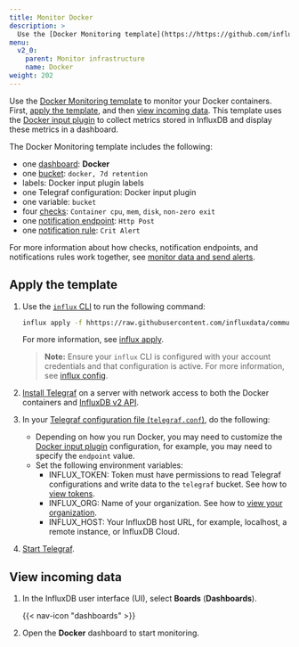 ```yaml
---
title: Monitor Docker
description: >
  Use the [Docker Monitoring template](https://https://github.com/influxdata/community-templates/tree/master/docker) to monitor your Docker containers.
menu:
  v2_0:
    parent: Monitor infrastructure
    name: Docker
weight: 202
---
```


Use the [Docker Monitoring template](https://https://github.com/influxdata/community-templates/tree/master/docker) to monitor your Docker containers. First, [apply the template](apply-the-template), and then [view incoming data](view-incoming-data).
This template uses the [Docker input plugin](/v2.0/reference/telegraf-plugins/#docker) to collect metrics stored in InfluxDB and display these metrics in a dashboard.

The Docker Monitoring template includes the following:

- one [dashboard](/v2.0/reference/glossary/#dashboard): **Docker**
- one [bucket](/v2.0/reference/glossary/#bucket): `docker, 7d retention`
- labels: Docker input plugin labels
- one Telegraf configuration: Docker input plugin
- one variable: `bucket`
- four [checks](/v2.0/reference/glossary/#check): `Container cpu`, `mem`, `disk`, `non-zero exit`
- one [notification endpoint](v2.0/reference/glossary/#notification-endpoint): `Http Post`
- one [notification rule](/v2.0/reference/glossary/#notification-rule): `Crit Alert`

For more information about how checks, notification endpoints, and notifications rules work together, see [monitor data and send alerts](/v2.0/monitor-alert/).

## Apply the template

1. Use the [`influx` CLI](/v2.0/reference/cli/influx/) to run the following command:

    ```sh
    influx apply -f hhttps://raw.githubusercontent.com/influxdata/community-templates/master/docker/docker.yml
    ```
    For more information, see [influx apply](/v2.0/reference/cli/influx/apply/).

   > **Note:** Ensure your `influx` CLI is configured with your account credentials and that configuration is active. For more information, see [influx config](https://v2.docs.influxdata.com/v2.0/reference/cli/influx/config/).

2. [Install Telegraf](/telegraf/latest/introduction/installation/) on a server with network access to both the Docker containers and [InfluxDB v2 API](/v2.0/reference/api/).
3. In your [Telegraf configuration file (`telegraf.conf`)](/v2.0/write-data/no-code/use-telegraf/auto-config/view-telegraf-config/), do the following:
    - Depending on how you run Docker, you may need to customize the [Docker input plugin](/v2.0/reference/telegraf-plugins/#docker) configuration, for example, you may need to specify the `endpoint` value.
    - Set the following environment variables:
      - INFLUX_TOKEN: Token must have permissions to read Telegraf configurations and write data to the `telegraf` bucket. See how to [view tokens](/v2.0/security/tokens/view-tokens/).
      - INFLUX_ORG: Name of your organization. See how to [view your organization](/v2.0/organizations/view-orgs/).
      - INFLUX_HOST: Your InfluxDB host URL, for example, localhost, a remote instance, or InfluxDB Cloud.

4. [Start Telegraf](/v2.0/write-data/no-code/use-telegraf/auto-config/#start-telegraf).

## View incoming data

1. In the InfluxDB user interface (UI), select **Boards** (**Dashboards**).

    {{< nav-icon "dashboards" >}}
2. Open the **Docker** dashboard to start monitoring.
